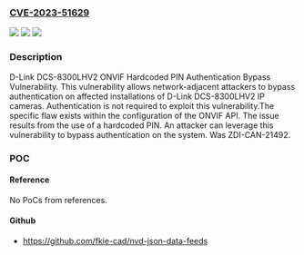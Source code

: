 ### [CVE-2023-51629](https://cve.mitre.org/cgi-bin/cvename.cgi?name=CVE-2023-51629)
![](https://img.shields.io/static/v1?label=Product&message=DCS-8300LHV2&color=blue)
![](https://img.shields.io/static/v1?label=Version&message=%3D%201.06.01%20&color=brighgreen)
![](https://img.shields.io/static/v1?label=Vulnerability&message=CWE-259%3A%20Use%20of%20Hard-coded%20Password&color=brighgreen)

### Description

D-Link DCS-8300LHV2 ONVIF Hardcoded PIN Authentication Bypass Vulnerability. This vulnerability allows network-adjacent attackers to bypass authentication on affected installations of D-Link DCS-8300LHV2 IP cameras. Authentication is not required to exploit this vulnerability.The specific flaw exists within the configuration of the ONVIF API. The issue results from the use of a hardcoded PIN. An attacker can leverage this vulnerability to bypass authentication on the system. Was ZDI-CAN-21492.

### POC

#### Reference
No PoCs from references.

#### Github
- https://github.com/fkie-cad/nvd-json-data-feeds

